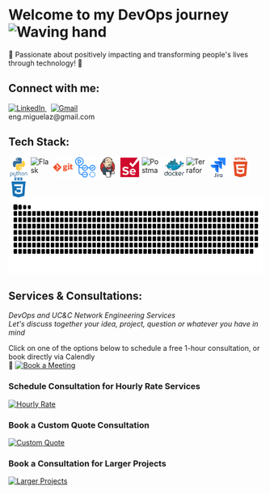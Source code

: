 # Welcome to my DevOps journey <img src="https://media.giphy.com/media/hvRJCLFzcasrR4ia7z/giphy.gif" alt="Waving hand" width="25" height="25">
🌱 Passionate about positively impacting and transforming people's lives through technology! 🌳 

## Connect with me:
<!-- Button for LinkedIn -->
<a href="https://www.linkedin.com/in/miguel-arizmendi-0287a197/" title="Connect with me on LinkedIn" alt="LinkedIn profile">
  <img src="https://img.shields.io/badge/LinkedIn-blue?style=flat&logo=linkedin&logoColor=white" alt="LinkedIn" width="85" height="25"/>
</a>&nbsp; 

<!-- Button for Gmail -->
<a href="mailto:eng.miguelaz@gmail.com" title="Send me an email" alt="Email Miguel Arizmendi at eng.miguelaz@gmail.com">
  <img src="https://img.shields.io/badge/Gmail-red?style=flat&logo=gmail&logoColor=white" alt="Gmail" width="80" height="25"/>
</a><br>
eng.miguelaz@gmail.com

## Tech Stack:
<div style="display: flex; flex-wrap: wrap; align-items: left;">
    <img src="https://github.com/devicons/devicon/blob/master/icons/python/python-original-wordmark.svg" title="Python" alt="Python" width="40" height="40"/>&nbsp;  
    <img src="https://raw.githubusercontent.com/gilbarbara/logos/29e8719bf78915c7a82a26a6c203f53c4cb8fff2/logos/flask.svg" title="Flask" alt="Flask" width="40" height="40"/>&nbsp;
    <img src="https://github.com/devicons/devicon/blob/master/icons/git/git-plain-wordmark.svg" title="Git" alt="Git" width="40" height="40"/>&nbsp;
    <img src="https://github.com/devicons/devicon/blob/master/icons/githubactions/githubactions-original.svg" title="GitHub Actions" alt="GitHub Actions" width="40" height="40"/>&nbsp;
    <img src="https://github.com/devicons/devicon/blob/master/icons/jenkins/jenkins-original.svg" title="Jenkins" alt="Jenkins" width="40" height="40"/>&nbsp;
    <img src="https://github.com/devicons/devicon/blob/master/icons/selenium/selenium-original.svg" title="Selenium WebDriver" alt="Selenium WebDriver" width="40" height="40"/>&nbsp;
    <img src="https://www.vectorlogo.zone/logos/getpostman/getpostman-icon.svg" title="Postman" alt="Postman" width="40" height="40"/>&nbsp;
    <img src="https://github.com/devicons/devicon/blob/master/icons/docker/docker-original-wordmark.svg" title="Docker" alt="Docker" width="40" height="40"/>&nbsp;
    <img src="https://www.vectorlogo.zone/logos/terraformio/terraformio-icon.svg" title="Terraform" alt="Terraform" width="40" height="40"/>&nbsp;
    <img src="https://github.com/devicons/devicon/blob/master/icons/jira/jira-original-wordmark.svg" title="Jira" alt="Jira" width="40" height="40"/>&nbsp;
    <img src="https://github.com/devicons/devicon/blob/master/icons/html5/html5-plain-wordmark.svg" title="HTML5" alt="HTML5" width="40" height="40"/>&nbsp; 
    <img src="https://github.com/devicons/devicon/blob/master/icons/css3/css3-plain-wordmark.svg" title="CSS3" alt="CSS3" width="40" height="40"/>&nbsp;
</div>

<img src="https://raw.githubusercontent.com/platane/snk/output/github-contribution-grid-snake-dark.svg" title="GitHub contributions snake animation" alt="A dynamic snake animation representing GitHub contributions" width="580" height="150"/>



## Services & Consultations: 
_DevOps and UC&C Network Engineering Services_ <br>
_Let's discuss together your idea, project, question or whatever you have in mind_ <br>

Click on one of the options below to schedule a free 1-hour consultation, or book directly via Calendly <br>
🫴 [![Book a Meeting](https://img.shields.io/badge/Book%20a%20Meeting-Calendly-brightgreen?style=flat&logo=google-calendar&logoColor=green)](https://calendly.com/with_miguel)



### Schedule Consultation for Hourly Rate Services
[![Hourly Rate](https://img.shields.io/badge/Schedule%20Consultation-Hourly%20Rate-blue)](mailto:eng.miguelaz@gmail.com?subject=Hourly%20Rate%20Consultation&body=Hi%20Miguel%2C%0D%0A%0D%0AI%27d%20like%20to%20schedule%20a%20consultation%20to%20discuss%20your%20hourly%20rate%20services.%0D%0A%0D%0A%5BYour%20Name%5D%0D%0A%0D%0AYou%20can%20also%20book%20a%20free%20consultation%20here%3A%20https%3A%2F%2Fcalendly.com%2https://calendly.com/with_miguel)


### Book a Custom Quote Consultation
[![Custom Quote](https://img.shields.io/badge/Book%20Consultation-Custom%20Quote-orange)](mailto:eng.miguelaz@gmail.com?subject=Custom%20Quote%20Consultation&body=Hi%20Miguel%2C%0D%0A%0D%0AI%27d%20like%20to%20schedule%20a%20consultation%20to%20discuss%20a%20custom%20quote.%0D%0A%0D%0A%5BYour%20Name%5D%0D%0A%0D%0AYou%20can%20also%20book%20a%20free%20consultation%20here%3A%20https%3A%2F%2Fcalendly.com%2Fhttps://calendly.com/with_miguel)


### Book a Consultation for Larger Projects
[![Larger Projects](https://img.shields.io/badge/Book%20Consultation-Larger%20Projects-brightgreen)](mailto:eng.miguelaz@gmail.com?subject=Larger%20Project%20Consultation&body=Hi%20Miguel%2C%0D%0A%0D%0AI%27d%20like%20to%20schedule%20a%20consultation%20to%20discuss%20a%20larger%20project.%0D%0A%0D%0A%5BYour%20Name%5D%0D%0A%0D%0AYou%20can%20also%20book%20a%20free%20consultation%20here%3A%20https%3A%2F%2Fcalendly.com%2Fhttps://calendly.com/with_miguel)

